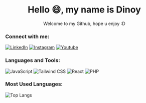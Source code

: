 <div align="center">
  <h1>Hello 😄, my name is Dinoy</h1>
  <p>Welcome to my Github, hope u enjoy :D</p>
</div>

 ### Connect with me:
[![LinkedIn](https://img.shields.io/badge/LinkedIn-blue?style=for-the-badge&logo=linkedin)](/)
[![Instagram](https://img.shields.io/badge/Instagram-pink?style=for-the-badge&logo=instagram)]()
[![Youtube](https://img.shields.io/badge/Youtube-red?style=for-the-badge&logo=youtube)]()

### Languages and Tools:
![JavaScript](https://img.shields.io/badge/JavaScript-F7DF1E?style=for-the-badge&logo=javascript&logoColor=black)
![Tailwind CSS](https://img.shields.io/badge/Tailwind_CSS-38B2AC?style=for-the-badge&logo=tailwind-css&logoColor=white)
![React](https://img.shields.io/badge/React-61DAFB?style=for-the-badge&logo=react&logoColor=black)
![PHP](https://img.shields.io/badge/PHP-777BB4?style=for-the-badge&logo=php&logoColor=white)


### Most Used Languages:
![Top Langs](https://github-readme-stats.vercel.app/api/top-langs/?username=Dimasrzky&layout=compact&theme=radical)

<!--- Theme Lainnya 
dark
tokyonight
onedark
gruvbox
---!>



<!---
Zeeion12/Zeeion12 is a ✨ special ✨ repository because its README.md (this file) appears on your GitHub profile.
You can click the Preview link to take a look at your changes.
--->
